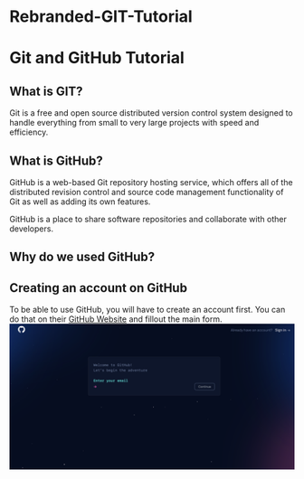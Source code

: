 # Rebranded-GIT-Tutorial
# Git and GitHub Tutorial

## What is GIT?
Git is a free and open source distributed version control system designed to handle everything from small to very large projects with speed and efficiency.


## What is GitHub?
GitHub is a web-based Git repository hosting service, which offers all of the distributed revision control and source code management functionality of Git as well as adding its own features.

 GitHub is a place to share software repositories and collaborate with other developers.
 
## Why do we used GitHub?


## Creating an account on GitHub
To be able to use GitHub, you will have to create an account first. You can do that on their [GitHub Website](https://github.com) and fillout the main form.![alt text](sc.PNG "Main Form")
